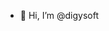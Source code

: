 - 👋 Hi, I’m @digysoft

<!---
digysoft/digysoft is a ✨ special ✨ repository because its `README.md` (this file) appears on your GitHub profile.
You can click the Preview link to take a look at your changes.
--->
